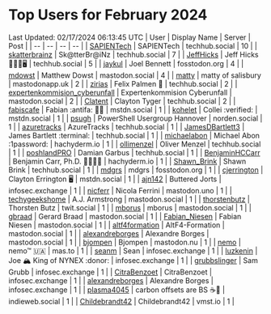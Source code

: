 # Top Users for February 2024
Last Updated: 02/17/2024 06:13:45 UTC
| User | Display Name | Server | Post |
| -- | -- | -- | -- |
| [SAPIENTech](https://techhub.social/@SAPIENTech) | SAPIENTech | techhub.social | 10 |
| [skatterbrainz](https://techhub.social/@skatterbrainz) | Sk@tterBr@iNz | techhub.social | 7 |
| [JeffHicks](https://techhub.social/@JeffHicks) | Jeff Hicks 🐶🎼🍷🖥️ | techhub.social | 5 |
| [jaykul](https://fosstodon.org/@jaykul) | Joel Bennett | fosstodon.org | 4 |
| [mdowst](https://mastodon.social/@mdowst) | Matthew Dowst | mastodon.social | 4 |
| [matty](https://mastodonapp.uk/@matty) | matty of salisbury | mastodonapp.uk | 2 |
| [zirias](https://techhub.social/@zirias) | Felix Palmen 📯 | techhub.social | 2 |
| [expertenkommision_cyberunfall](https://mastodon.social/@expertenkommision_cyberunfall) | Expertenkommision Cyberunfall | mastodon.social | 2 |
| [Clatent](https://techhub.social/@Clatent) | Clayton Tyger | techhub.social | 2 |
| [fabiscafe](https://mstdn.social/@fabiscafe) | Fabian :antifa: 🏳️‍🌈 | mstdn.social | 1 |
| [kohelet](https://mstdn.social/@kohelet) | Collei :verified: | mstdn.social | 1 |
| [psugh](https://norden.social/@psugh) | PowerShell Usergroup Hannover | norden.social | 1 |
| [azuretracks](https://techhub.social/@azuretracks) | AzureTracks | techhub.social | 1 |
| [JamesDBartlett3](https://techhub.social/@JamesDBartlett3) | James Bartlett :terminal: | techhub.social | 1 |
| [michaelabon](https://hachyderm.io/@michaelabon) | Michael Abon :1password: | hachyderm.io | 1 |
| [ollimenzel](https://techhub.social/@ollimenzel) | Oliver Menzel | techhub.social | 1 |
| [poshlandPRO](https://techhub.social/@poshlandPRO) | Damian Garbus | techhub.social | 1 |
| [BenjaminHCCarr](https://hachyderm.io/@BenjaminHCCarr) | Benjamin Carr, Ph.D. 👨🏻‍💻🧬 | hachyderm.io | 1 |
| [Shawn_Brink](https://techhub.social/@Shawn_Brink) | Shawn Brink | techhub.social | 1 |
| [mdgrs](https://fosstodon.org/@mdgrs) | mdgrs | fosstodon.org | 1 |
| [cjerrington](https://mstdn.social/@cjerrington) | Clayton Errington 🖥️ | mstdn.social | 1 |
| [ajn142](https://infosec.exchange/@ajn142) | Buttered Jorts | infosec.exchange | 1 |
| [nicferr](https://mastodon.uno/@nicferr) | Nicola Ferrini | mastodon.uno | 1 |
| [techygeekshome](https://mastodon.social/@techygeekshome) | A.J. Armstrong | mastodon.social | 1 |
| [thorstenbutz](https://twit.social/@thorstenbutz) | Thorsten Butz | twit.social | 1 |
| [mborus](https://mastodon.social/@mborus) | mborus | mastodon.social | 1 |
| [gbraad](https://mastodon.social/@gbraad) | Gerard Braad | mastodon.social | 1 |
| [Fabian_Niesen](https://mastodon.social/@Fabian_Niesen) | Fabian Niesen | mastodon.social | 1 |
| [altf4formation](https://mastodon.social/@altf4formation) | AltF4-Formation | mastodon.social | 1 |
| [alexandreborges](https://mastodon.social/@alexandreborges) | Alexandre Borges | mastodon.social | 1 |
| [bjompen](https://mastodon.nu/@bjompen) | Bjompen | mastodon.nu | 1 |
| [nemo](https://mas.to/@nemo) | nemo™ 🇺🇦 | mas.to | 1 |
| [seanm](https://infosec.exchange/@seanm) | Sean | infosec.exchange | 1 |
| [luzkenin](https://infosec.exchange/@luzkenin) | Joe 🏔️ King of NYNEX :donor: | infosec.exchange | 1 |
| [grubbslinger](https://infosec.exchange/@grubbslinger) | Sam Grubb | infosec.exchange | 1 |
| [CitraBenzoet](https://infosec.exchange/@CitraBenzoet) | CitraBenzoet | infosec.exchange | 1 |
| [alexandreborges](https://infosec.exchange/@alexandreborges) | Alexandre Borges | infosec.exchange | 1 |
| [plasma4045](https://indieweb.social/@plasma4045) | carbon offsets are BS ☕️🥬 | indieweb.social | 1 |
| [Childebrandt42](https://vmst.io/@Childebrandt42) | Childebrandt42 | vmst.io | 1 |

